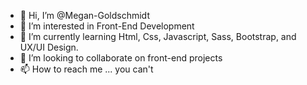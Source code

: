 - 👋 Hi, I’m @Megan-Goldschmidt
- 👀 I’m interested in Front-End Development
- 🌱 I’m currently learning Html, Css, Javascript, Sass, Bootstrap, and UX/UI Design.
- 💞️ I’m looking to collaborate on front-end projects
- 📫 How to reach me ... you can't

<!---
Megan-Goldschmidt/Megan-Goldschmidt is a ✨ special ✨ repository because its `README.md` (this file) appears on your GitHub profile.
You can click the Preview link to take a look at your changes.
--->
